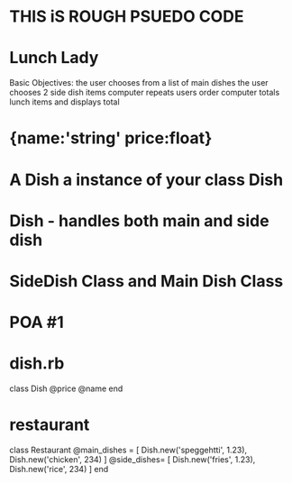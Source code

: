 # THIS iS ROUGH PSUEDO CODE
# Lunch Lady
Basic Objectives:
the user chooses from a list of main dishes
the user chooses 2 side dish items
computer repeats users order
computer totals lunch items and displays total
# {name:'string' price:float}
# A Dish a instance of your class Dish
# Dish - handles both main and side dish
# SideDish Class and Main Dish Class
# POA #1
# dish.rb
class Dish
@price
@name
end
# restaurant
class Restaurant
@main_dishes = [ Dish.new('speggehtti', 1.23), Dish.new('chicken', 234) ]
@side_dishes= [ Dish.new('fries', 1.23), Dish.new('rice', 234) ]
end


